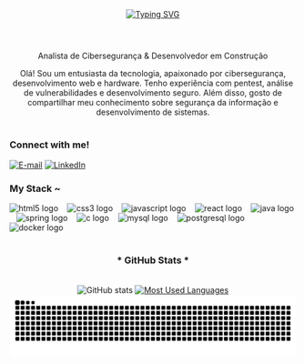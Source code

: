 <div align="center">
  <a href="https://git.io/typing-svg">
    <img src="https://readme-typing-svg.demolab.com?font=Fira+Code&weight=500&size=22&pause=1000&color=00ff09&center=true&vCenter=true&random=false&width=524&lines=%E2%8A%B9+Welcome+to+my+profile!+%CB%99%E1%B5%95%CB%99+%E2%8A%B9+" alt="Typing SVG">
  </a>
</div>

<img align="center" alt="" src="./src/header-gif.gif">

#

<p align="center">Analista de Cibersegurança & Desenvolvedor em Construção</p>

<p align="center">Olá! Sou um entusiasta da tecnologia, apaixonado por cibersegurança, desenvolvimento web e hardware. Tenho experiência com pentest, análise de vulnerabilidades e desenvolvimento seguro. Além disso, gosto de compartilhar meu conhecimento sobre segurança da informação e desenvolvimento de sistemas.</p>

#

<img align="right" alt="" height="190px" src="./src/study.gif">

<h3 align="left">Connect with me!</h3>

[![E-mail](https://img.shields.io/badge/-Email-000?style=for-the-badge&logo=microsoft-outlook&logoColor=00ff09&color=000)](mailto:carlos.contato34@gmail.com)
[![LinkedIn](https://img.shields.io/badge/-LinkedIn-000?style=for-the-badge&logo=linkedin&logoColor=00ff09&color=000)](https://www.linkedin.com/in/chenriquenunes/)

<h3 align="left">My Stack ~</h3>

<div align="left">
  <img src="https://cdn.jsdelivr.net/gh/devicons/devicon/icons/html5/html5-original.svg" height="25" alt="html5 logo"  />
  <img width="8" />
  <img src="https://cdn.jsdelivr.net/gh/devicons/devicon/icons/css3/css3-original.svg" height="25" alt="css3 logo"  />
  <img width="8" />
  <img src="https://cdn.jsdelivr.net/gh/devicons/devicon/icons/javascript/javascript-plain.svg" height="25" alt="javascript logo"  />
  <img width="8" />
  <img src="https://cdn.jsdelivr.net/gh/devicons/devicon/icons/react/react-original.svg" height="25" alt="react logo"  />
  <img width="8" />
  <img src="https://cdn.jsdelivr.net/gh/devicons/devicon/icons/java/java-original.svg" height="25" alt="java logo"  />
  <img width="8" />
  <img src="https://cdn.jsdelivr.net/gh/devicons/devicon/icons/spring/spring-original.svg" height="25" alt="spring logo"  />
  <img width="8" />
  <img src="https://cdn.jsdelivr.net/gh/devicons/devicon/icons/c/c-original.svg" height="25" alt="c logo"  />
  <img width="8" />
  <img src="https://cdn.jsdelivr.net/gh/devicons/devicon/icons/mysql/mysql-original.svg" height="25" alt="mysql logo"  />
  <img width="8" />
  <img src="https://cdn.jsdelivr.net/gh/devicons/devicon/icons/postgresql/postgresql-original.svg" height="25" alt="postgresql logo"  />
  <img width="8" />
  <img src="https://cdn.jsdelivr.net/gh/devicons/devicon/icons/docker/docker-original.svg" height="25" alt="docker logo"  />
</div>

#

<div align="center">
  <h3>* GitHub Stats *</h3>
  <br>
  <img src="https://github-readme-stats-git-masterrstaa-rickstaa.vercel.app/api?username=Nunes-01&hide_title=true&show_icons=true&include_all_commits=false&count_private=true&line_height=25&hide=issues&bg_color=000&title_color=00ff09&text_color=ffffff&border_radius=3&border_color=00ff09&icon_color=00ff09&theme=jolly" alt="GitHub stats">

  <a href="https://github.com/Nunes-01/github-readme-stats">
    <img src="https://github-readme-stats-git-masterrstaa-rickstaa.vercel.app/api/top-langs/?username=Nunes-01&line_height=10&card_width=290&layout=compact&hide_title=false&count_private=true&langs_count=4&show_icons=true&title_color=00ff09&hide=html,scss,less&bg_color=000&text_color=ffffff&border_radius=3&border_color=00ff09&count_private=true" alt="Most Used Languages">
  </a>
  <br>
  <picture align="center">
    <source media="(prefers-color-scheme: dark)" srcset="https://raw.githubusercontent.com/Nunes-01/Nunes-01/output/github-contribution-grid-snake-dark.svg">
    <source media="(prefers-color-scheme: light)" srcset="https://raw.githubusercontent.com/Nunes-01/Nunes-01/output/github-contribution-grid-snake-dark.svg">
    <img align="center" alt="github contribution grid snake animation" src="https://raw.githubusercontent.com/Nunes-01/Nunes-01/output/github-contribution-grid-snake.svg">
  </picture>
</div>
